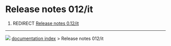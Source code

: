 # Release notes 012/it
1.  REDIRECT [Release notes 0.12/it](Release_notes_0.12/it.md)



---
![](images/Button_right.svg) [documentation index](../README.md) > Release notes 012/it
